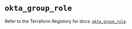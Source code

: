 # `okta_group_role`

Refer to the Terraform Registory for docs: [`okta_group_role`](https://registry.terraform.io/providers/okta/okta/4.6.3/docs/resources/group_role).
